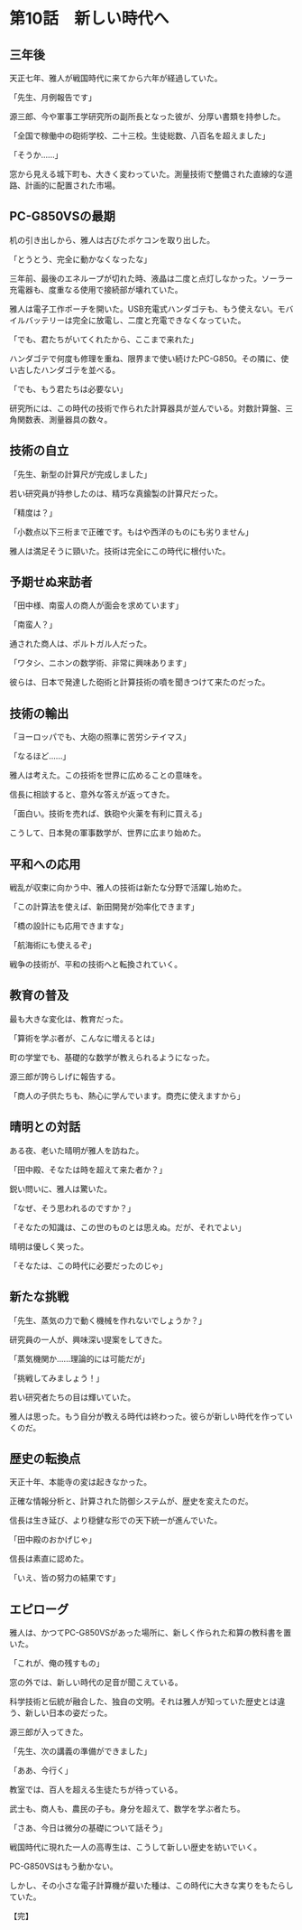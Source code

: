 # 第10話　新しい時代へ

## 三年後

天正七年、雅人が戦国時代に来てから六年が経過していた。

「先生、月例報告です」

源三郎、今や軍事工学研究所の副所長となった彼が、分厚い書類を持参した。

「全国で稼働中の砲術学校、二十三校。生徒総数、八百名を超えました」

「そうか......」

窓から見える城下町も、大きく変わっていた。測量技術で整備された直線的な道路、計画的に配置された市場。

## PC-G850VSの最期

机の引き出しから、雅人は古びたポケコンを取り出した。

「とうとう、完全に動かなくなったな」

三年前、最後のエネループが切れた時、液晶は二度と点灯しなかった。ソーラー充電器も、度重なる使用で接続部が壊れていた。

雅人は電子工作ポーチを開いた。USB充電式ハンダゴテも、もう使えない。モバイルバッテリーは完全に放電し、二度と充電できなくなっていた。

「でも、君たちがいてくれたから、ここまで来れた」

ハンダゴテで何度も修理を重ね、限界まで使い続けたPC-G850。その隣に、使い古したハンダゴテを並べる。

「でも、もう君たちは必要ない」

研究所には、この時代の技術で作られた計算器具が並んでいる。対数計算盤、三角関数表、測量器具の数々。

## 技術の自立

「先生、新型の計算尺が完成しました」

若い研究員が持参したのは、精巧な真鍮製の計算尺だった。

「精度は？」

「小数点以下三桁まで正確です。もはや西洋のものにも劣りません」

雅人は満足そうに頸いた。技術は完全にこの時代に根付いた。

## 予期せぬ来訪者

「田中様、南蛮人の商人が面会を求めています」

「南蛮人？」

通された商人は、ポルトガル人だった。

「ワタシ、ニホンの数学術、非常に興味あります」

彼らは、日本で発達した砲術と計算技術の噴を聞きつけて来たのだった。

## 技術の輸出

「ヨーロッパでも、大砲の照準に苦労シテイマス」

「なるほど......」

雅人は考えた。この技術を世界に広めることの意味を。

信長に相談すると、意外な答えが返ってきた。

「面白い。技術を売れば、鉄砲や火薬を有利に買える」

こうして、日本発の軍事数学が、世界に広まり始めた。

## 平和への応用

戦乱が収束に向かう中、雅人の技術は新たな分野で活躍し始めた。

「この計算法を使えば、新田開発が効率化できます」

「橋の設計にも応用できますな」

「航海術にも使えるぞ」

戦争の技術が、平和の技術へと転換されていく。

## 教育の普及

最も大きな変化は、教育だった。

「算術を学ぶ者が、こんなに増えるとは」

町の学堂でも、基礎的な数学が教えられるようになった。

源三郎が誇らしげに報告する。

「商人の子供たちも、熱心に学んでいます。商売に使えますから」

## 晴明との対話

ある夜、老いた晴明が雅人を訪ねた。

「田中殿、そなたは時を超えて来た者か？」

鋭い問いに、雅人は驚いた。

「なぜ、そう思われるのですか？」

「そなたの知識は、この世のものとは思えぬ。だが、それでよい」

晴明は優しく笑った。

「そなたは、この時代に必要だったのじゃ」

## 新たな挑戦

「先生、蒸気の力で動く機械を作れないでしょうか？」

研究員の一人が、興味深い提案をしてきた。

「蒸気機関か......理論的には可能だが」

「挑戦してみましょう！」

若い研究者たちの目は輝いていた。

雅人は思った。もう自分が教える時代は終わった。彼らが新しい時代を作っていくのだ。

## 歴史の転換点

天正十年、本能寺の変は起きなかった。

正確な情報分析と、計算された防御システムが、歴史を変えたのだ。

信長は生き延び、より穏健な形での天下統一が進んでいた。

「田中殿のおかげじゃ」

信長は素直に認めた。

「いえ、皆の努力の結果です」

## エピローグ

雅人は、かつてPC-G850VSがあった場所に、新しく作られた和算の教科書を置いた。

「これが、俺の残すもの」

窓の外では、新しい時代の足音が聞こえている。

科学技術と伝統が融合した、独自の文明。それは雅人が知っていた歴史とは違う、新しい日本の姿だった。

源三郎が入ってきた。

「先生、次の講義の準備ができました」

「ああ、今行く」

教室では、百人を超える生徒たちが待っている。

武士も、商人も、農民の子も。身分を超えて、数学を学ぶ者たち。

「さあ、今日は微分の基礎について話そう」

戦国時代に現れた一人の高専生は、こうして新しい歴史を紡いでいく。

PC-G850VSはもう動かない。

しかし、その小さな電子計算機が薒いた種は、この時代に大きな実りをもたらしていた。

【完】